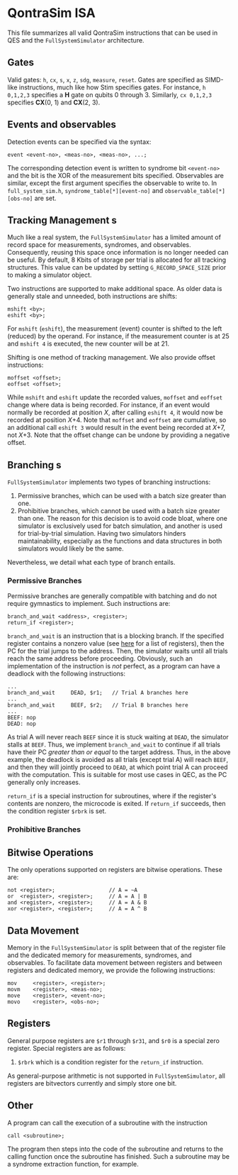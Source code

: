 # QontraSim ISA

This file summarizes all valid QontraSim instructions that can be used in QES
and the `FullSystemSimulator` architecture.

## Gates

Valid gates: `h`, `cx`, `s`, `x`, `z`, `sdg`, `measure`, `reset`. Gates are
specified as SIMD-like instructions, much like how Stim specifies gates. For
instance, `h 0,1,2,3` specifies a **H** gate on qubits 0 through 3. Similarly,
`cx 0,1,2,3` specifies **CX**(0, 1) and **CX**(2, 3).

## Events and observables

Detection events can be specified via the syntax:
```
event <event-no>, <meas-no>, <meas-no>, ...;
```
The corresponding detection event is written to syndrome bit `<event-no>` and
the bit is the XOR of the measurement bits specified. Observables are similar,
except the first argument specifies the observable to write to. In
`full_system_sim.h`, `syndrome_table[*][event-no]` and
`observable_table[*][obs-no]` are set.

## Tracking Management s

Much like a real system, the `FullSystemSimulator` has a limited amount of
record space for measurements, syndromes, and observables. Consequently, reusing
this space once information is no longer needed can be useful. By default, 8
Kbits of storage per trial is allocated for all tracking structures. This value
can be updated by setting `G_RECORD_SPACE_SIZE` prior to making a simulator
object.

Two instructions are supported to make additional space. As older data is
generally stale and unneeded, both instructions are shifts:
```
mshift <by>;
eshift <by>;
```
For `mshift` (`eshift`), the measurement (event) counter is shifted to the left
(reduced) by the operand. For instance, if the measurement counter is at 25 and
`mshift 4` is executed, the new counter will be at 21.

Shifting is one method of tracking management. We also provide offset instructions:
```
moffset <offset>;
eoffset <offset>;
```
While `mshift` and `eshift` update the recorded values, `moffset` and `eoffset`
change where data is being recorded. For instance, if an event would normally be
recorded at position *X*, after calling `eshift 4`, it would now be recorded at
position *X*+4. Note that `moffset` and `eoffset` are cumulative, so an additional
call `eshift 3` would result in the event being recorded at *X*+7, not *X*+3.
Note that the offset change can be undone by providing a negative offset.

## Branching s

`FullSystemSimulator` implements two types of branching instructions:
1. Permissive branches, which can be used with a batch size greater than one.
2. Prohibitive branches, which cannot be used with a batch size greater than
   one.
The reason for this decision is to avoid code bloat, where one simulator is
exclusively used for batch simulation, and another is used for trial-by-trial
simulation. Having two simulators hinders maintainability, especially as the
functions and data structures in both simulators would likely be the same.

Nevertheless, we detail what each type of branch entails.

### Permissive Branches

Permissive branches are generally compatible with batching and do not require
gymnastics to implement. Such instructions are:
```
branch_and_wait <address>, <register>;
return_if <register>;
```

`branch_and_wait` is an instruction that is a blocking branch. If the specified
register contains a nonzero value (see [here](#registers) for a list of
registers), then the PC for the trial jumps to the address. Then, the simulator
waits until all trials reach the same address before proceeding. Obviously, such
an implementation of the instruction is *not* perfect, as a program can have a
deadlock with the following instructions:
```
...
branch_and_wait     DEAD, $r1;   // Trial A branches here
...
branch_and_wait     BEEF, $r2;   // Trial B branches here
...
BEEF: nop
DEAD: nop
```
As trial A will never reach `BEEF` since it is stuck waiting at `DEAD`, the
simulator stalls at `BEEF`. Thus, we implement `branch_and_wait` to continue if
all trials have their PC *greater than or equal* to the target address. Thus, in
the above example, the deadlock is avoided as all trials (except trial A) will
reach `BEEF`, and then they will jointly proceed to `DEAD`, at which point trial
A can proceed with the computation. This is suitable for most use cases in QEC,
as the PC generally only increases.

`return_if` is a special instruction for subroutines, where if the register's
contents are nonzero, the microcode is exited. If `return_if` succeeds, then
the condition register `$rbrk` is set.

### Prohibitive Branches

## Bitwise Operations

The only operations supported on registers are bitwise operations. These are:
```
not <register>;                 // A = ~A
or  <register>, <register>;     // A = A | B
and <register>, <register>;     // A = A & B
xor <register>, <register>;     // A = A ^ B
```

## Data Movement

Memory in the `FullSystemSimulator` is split between that of the register file
and the dedicated memory for measurements, syndromes, and observables. To
facilitate data movement between registers and between registers and dedicated
memory, we provide the following instructions:
```
mov     <register>, <register>;
movm    <register>, <meas-no>; 
move    <register>, <event-no>;
movo    <register>, <obs-no>;
```

## Registers

General purpose registers are `$r1` through `$r31`, and `$r0` is a special zero
register. Special registers are as follows:
1. `$rbrk` which is a condition register for the `return_if` instruction.

As general-purpose arithmetic is not supported in `FullSystemSimulator`, all
registers are bitvectors currently and simply store one bit.

## Other

A program can call the execution of a subroutine with the instruction
```
call <subroutine>;
```
The program then steps into the code of the subroutine and returns to the
calling function once the subroutine has finished. Such a subroutine may be a
syndrome extraction function, for example.
